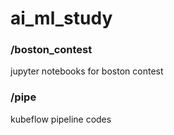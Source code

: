 # ai_ml_study

### /boston_contest

jupyter notebooks for boston contest

### /pipe

kubeflow pipeline codes
